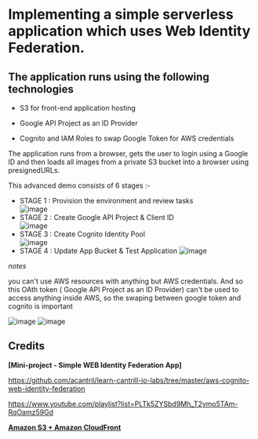 # Implementing a simple serverless application which uses Web Identity Federation.  

## The application runs using the following technologies

- S3 for front-end application hosting

- Google API Project as an ID Provider

- Cognito and IAM Roles to swap Google Token for AWS credentials

The application runs from a browser, gets the user to login using a Google ID and then loads all images from a private S3 bucket into a browser using presignedURLs.  

This advanced demo consists of 6 stages :-  

- STAGE 1 : Provision the environment and review tasks    
![image](https://user-images.githubusercontent.com/73319030/235738466-1447b8fa-96dc-4b82-b4f1-b9d9651af324.png)
- STAGE 2 : Create Google API Project & Client ID  
![image](https://user-images.githubusercontent.com/73319030/235866001-ae0c0145-65f2-4459-8c64-98e8f0736197.png)
- STAGE 3 : Create Cognito Identity Pool  
![image](https://user-images.githubusercontent.com/73319030/235763332-5831a3e8-2a3d-4084-8800-0dd2377b6e40.png)
- STAGE 4 : Update App Bucket & Test Application
![image](https://user-images.githubusercontent.com/73319030/235770753-94814403-d560-4291-9d39-d41a22683dfa.png)

_notes_

you can't use AWS resources with anything but AWS credentials. And so this OAth token ( Google API Project as an ID Provider) can't be used to access anything inside AWS, so the swaping between google token and cognito is  important

![image](https://user-images.githubusercontent.com/73319030/235865002-ea8b1c28-e177-4384-8627-5c853b6d1e6a.png)
![image](https://user-images.githubusercontent.com/73319030/235865031-710e0f6d-bdcd-4f77-a7c6-b00f834eaaa7.png)


## Credits
**[Mini-project - Simple WEB Identity Federation App]**

https://github.com/acantril/learn-cantrill-io-labs/tree/master/aws-cognito-web-identity-federation

https://www.youtube.com/playlist?list=PLTk5ZYSbd9Mh_T2ymo5TAm-RqOamz59Gd

**[Amazon S3 + Amazon CloudFront](https://aws.amazon.com/blogs/networking-and-content-delivery/amazon-s3-amazon-cloudfront-a-match-made-in-the-cloud/)**
